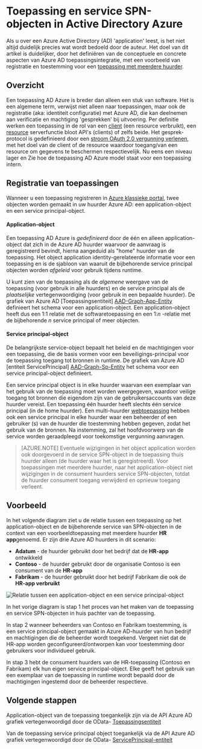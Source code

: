 <properties
pageTitle="Azure Active Directory-toepassing en Service Principal objecten | Microsoft Azure"
description="Een bespreking van de relatie tussen toepassing en service SPN-objecten in Active Directory Azure"
documentationCenter="dev-center-name"
authors="bryanla"
manager="mbaldwin"
services="active-directory"
editor=""/>

<tags
ms.service="active-directory"
ms.devlang="na"
ms.topic="article"
ms.tgt_pltfrm="na"
ms.workload="identity"
ms.date="08/10/2016"
ms.author="bryanla;mbaldwin"/>

# <a name="application-and-service-principal-objects-in-azure-active-directory"></a>Toepassing en service SPN-objecten in Active Directory Azure
Als u over een Azure Active Directory (AD) 'application' leest, is het niet altijd duidelijk precies wat wordt bedoeld door de auteur. Het doel van dit artikel is duidelijker, door het definiëren van de conceptuele en concrete aspecten van Azure AD toepassingsintegratie, met een voorbeeld van registratie en toestemming voor een [toepassing met meerdere huurder](active-directory-dev-glossary.md#multi-tenant-application).

## <a name="overview"></a>Overzicht
Een toepassing AD Azure is breder dan alleen een stuk van software. Het is een algemene term, verwijst niet alleen naar toepassingen, maar ook de registratie (aka: identiteit configuratie) met Azure AD, die kan deelnemen aan verificatie en machtiging 'gesprekken' bij uitvoering. Per definitie werken een toepassing in de rol van een [client](active-directory-dev-glossary.md#client-application) (een resource verbruikt), een [resource](active-directory-dev-glossary.md#resource-server) serverfunctie bloot API's (clients) of zelfs beide. Het gesprek-protocol is gedefinieerd door een [stroom OAuth 2.0 vergunning verlenen](active-directory-dev-glossary.md#authorization-grant), met het doel van de client of de resource waardoor toegang/van een resource om gegevens te beschermen respectievelijk. Nu eens een niveau lager en Zie hoe de toepassing AD Azure model staat voor een toepassing intern. 

## <a name="application-registration"></a>Registratie van toepassingen
Wanneer u een toepassing registreren in [Azure klassieke portal][AZURE-Classic-Portal], twee objecten worden gemaakt in uw huurder Azure AD: een application-object en een service principal-object.

#### <a name="application-object"></a>Application-object
Een toepassing AD Azure is *gedefinieerd* door de één en alleen application-object dat zich in de Azure AD huurder waarvoor de aanvraag is geregistreerd bevindt, hierna aangeduid als "home" huurder van de toepassing. Het object application identity-gerelateerde informatie voor een toepassing en is de sjabloon van waaruit de bijbehorende service principal objecten worden *afgeleid* voor gebruik tijdens runtime. 

U kunt zien van de toepassing als de *algemene* weergave van de toepassing (voor gebruik in alle huurders) en de service principal als de *plaatselijke* vertegenwoordiging (voor gebruik in een bepaalde huurder). De grafiek van Azure AD [Toepassingsentiteit] [ AAD-Graph-App-Entity] definieert het schema voor een application-object. Een application-object heeft dus een 1:1 relatie met de softwaretoepassing en een 1:*n* -relatie met de bijbehorende *n* service principal of meer objecten.

#### <a name="service-principal-object"></a>Service principal-object
De belangrijkste service-object bepaalt het beleid en de machtigingen voor een toepassing, die de basis vormen voor een beveiligings-principal voor de toepassing toegang tot bronnen in runtime. De grafiek van Azure AD [entiteit ServicePrincipal] [ AAD-Graph-Sp-Entity] het schema voor een service principal-object definieert. 

Een service principal object is in elke huurder waarvan een exemplaar van het gebruik van de toepassing moet worden weergegeven, waardoor veilige toegang tot bronnen die eigendom zijn van de gebruikersaccounts van deze huurder vereist. Een toepassing één huurder heeft slechts één service principal (in de home huurder). Een multi-huurder [webtoepassing](active-directory-dev-glossary.md#web-client) hebben ook een service principal in elke huurder waar een beheerder of een gebruiker (s) van de huurder die toestemming hebben gegeven, zodat het gebruik van de bronnen. Na instemming, zal het hoofdvoorwerp van de service worden geraadpleegd voor toekomstige vergunning aanvragen. 

> [AZURE.NOTE] Eventuele wijzigingen in het object application worden ook doorgevoerd in de service SPN-object in de toepassing thuis huurder alleen (de huurder waar het is geregistreerd). Voor toepassingen met meerdere huurder, naar het application-object niet wijzigingen in de consument huurders service SPN-objecten, totdat de huurder consument toegang verwijderd en opnieuw toegang verleent.

## <a name="example"></a>Voorbeeld
In het volgende diagram ziet u de relatie tussen een toepassing op het application-object en de bijbehorende service van SPN-objecten in de context van een voorbeeldtoepassing met meerdere huurder **HR app**genoemd. Er zijn drie Azure AD huurders in dit scenario: 

- **Adatum** - de huurder gebruikt door het bedrijf dat de **HR-app** ontwikkeld
- **Contoso** - de huurder gebruikt door de organisatie Contoso is een consument van de **HR-app**
- **Fabrikam** - de huurder gebruikt door het bedrijf Fabrikam die ook de **HR-app verbruikt**

![Relatie tussen een application-object en een service principal-object](./media/active-directory-application-objects/application-objects-relationship.png)

In het vorige diagram is stap 1 het proces van het maken van de toepassing en service SPN-objecten in huis pachter van de toepassing.

In stap 2 wanneer beheerders van Contoso en Fabrikam toestemming, is een service principal-object gemaakt in Azure AD-huurder van hun bedrijf en machtigingen die de beheerder wordt toegekend. Vergeet niet dat de HR-app worden geconfigureerd/ontworpen kan voor toestemming door gebruikers voor individueel gebruik.

In stap 3 hebt de consument huurders van de HR-toepassing (Contoso en Fabrikam) elk hun eigen service principal-object. Elke geeft het gebruik van een exemplaar van de toepassing in runtime wordt bepaald door de machtigingen ingestemd door de beheerder respectieve.

## <a name="next-steps"></a>Volgende stappen
Application-object van de toepassing toegankelijk zijn via de API Azure AD grafiek vertegenwoordigd door de OData- [Toepassingsentiteit][AAD-Graph-App-Entity]

Van de toepassing service principal object toegankelijk via de API Azure AD grafiek vertegenwoordigd door de OData- [ServicePrincipal-entiteit][AAD-Graph-Sp-Entity]



<!--Image references-->

<!--Reference style links -->
[AAD-Graph-App-Entity]: https://msdn.microsoft.com/Library/Azure/Ad/Graph/api/entity-and-complex-type-reference#application-entity
[AAD-Graph-Sp-Entity]: https://msdn.microsoft.com/Library/Azure/Ad/Graph/api/entity-and-complex-type-reference#serviceprincipal-entity
[AZURE-Classic-Portal]: https://manage.windowsazure.com